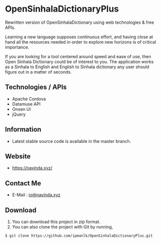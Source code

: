 # OpenSinhalaDictionaryPlus
Rewritten version of OpenSinhalaDictionary using web technologies &amp; free APIs. 

Learning a new language supposes continuous effort, and having close at hand all the resources needed in order to explore new horizons is of critical importance.

If you are looking for a tool centered around speed and ease of use, then Open Sinhala Dictionary could be of interest to you. The application works as a Sinhala to English and English to Sinhala dictionary any user should figure out in a matter of seconds.

## Technologies / APIs
- Apache Cordova
- Datamuse API
- Onsen UI
- jQuery

## Information
- Latest stable source code is available in the master branch. 

## Website
- https://navinda.xyz/

## Contact Me
- E-Mail : io@navinda.xyz

## Download
1. You can download this project in zip format.
2. You can also clone the project with Git by running,

```git
$ git clone https://github.com/ipmanlk/OpenSinhalaDictionaryPlus.git
```

